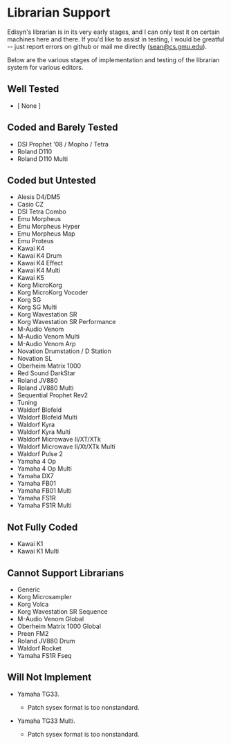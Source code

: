 # Librarian Support

Edisyn's librarian is in its very early stages, and I can only test it on certain machines here and there.  If you'd like to assist in testing, I would be greatful -- just report errors on github or mail me directly (sean@cs.gmu.edu).

Below are the various stages of implementation and testing of the librarian system for various editors.


## Well Tested

* [ None ]

## Coded and Barely Tested

* DSI Prophet '08 / Mopho / Tetra
* Roland D110
* Roland D110 Multi

## Coded but Untested

* Alesis D4/DM5
* Casio CZ
* DSI Tetra Combo
* Emu Morpheus
* Emu Morpheus Hyper
* Emu Morpheus Map
* Emu Proteus
* Kawai K4
* Kawai K4 Drum
* Kawai K4 Effect
* Kawai K4 Multi
* Kawai K5
* Korg MicroKorg
* Korg MicroKorg Vocoder
* Korg SG
* Korg SG Multi
* Korg Wavestation SR
* Korg Wavestation SR Performance
* M-Audio Venom
* M-Audio Venom Multi
* M-Audio Venom Arp
* Novation Drumstation / D Station
* Novation SL
* Oberheim Matrix 1000
* Red Sound DarkStar
* Roland JV880
* Roland JV880 Multi
* Sequential Prophet Rev2
* Tuning
* Waldorf Blofeld
* Waldorf Blofeld Multi
* Waldorf Kyra
* Waldorf Kyra Multi
* Waldorf Microwave II/XT/XTk
* Waldorf Microwave II/Xt/XTk Multi
* Waldorf Pulse 2
* Yamaha 4 Op
* Yamaha 4 Op Multi
* Yamaha DX7
* Yamaha FB01
* Yamaha FB01 Multi
* Yamaha FS1R
* Yamaha FS1R Multi

## Not Fully Coded

* Kawai K1
* Kawai K1 Multi

## Cannot Support Librarians 

* Generic
* Korg Microsampler
* Korg Volca
* Korg Wavestation SR Sequence
* M-Audio Venom Global
* Oberheim Matrix 1000 Global
* Preen FM2
* Roland JV880 Drum
* Waldorf Rocket
* Yamaha FS1R Fseq

## Will Not Implement

* Yamaha TG33.
  * Patch sysex format is too nonstandard.

* Yamaha TG33 Multi.
  * Patch sysex format is too nonstandard.

